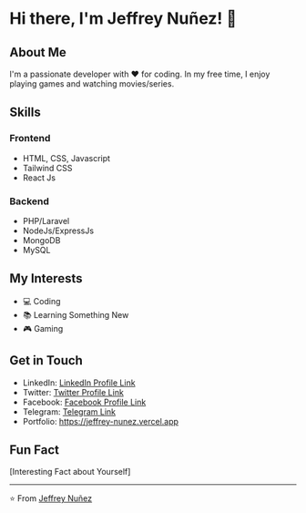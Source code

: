 # Hi there, I'm Jeffrey Nuñez! 👋

## About Me

I'm a passionate developer with ❤️ for coding. In my free time, I enjoy playing games and watching movies/series.

## Skills

### Frontend
- HTML, CSS, Javascript
- Tailwind CSS
- React Js

### Backend
- PHP/Laravel
- NodeJs/ExpressJs
- MongoDB
- MySQL

## My Interests

- 💻 Coding
- 📚 Learning Something New
- 🎮 Gaming

## Get in Touch

- LinkedIn: [LinkedIn Profile Link](https://www.linkedin.com/in/jeffrey-nuñez-a726ab318/)
- Twitter: [Twitter Profile Link](https://x.com/jeffreedom29)
- Facebook: [Facebook Profile Link](https://facebook.com/jeffreedom29)
- Telegram: [Telegram Link](https://t.me/jeffreedom29)
- Portfolio: https://jeffrey-nunez.vercel.app

## Fun Fact

[Interesting Fact about Yourself]

---

⭐️ From [Jeffrey Nuñez](https://github.com/JeffreedoM)
